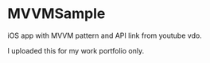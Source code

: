 # MVVMSample
iOS app with MVVM pattern and API link from youtube vdo.

I uploaded this for my work portfolio only.
